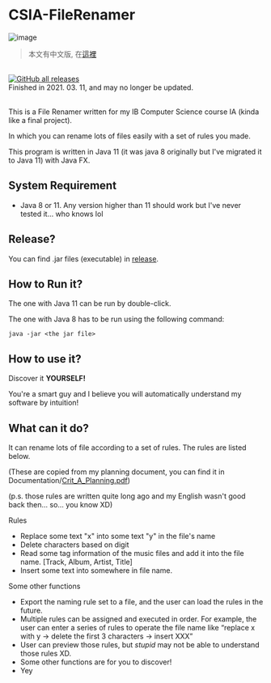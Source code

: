 # CSIA-FileRenamer

![image](https://user-images.githubusercontent.com/36402030/126178106-bfe459cd-1cf7-4880-a2fa-2bc08462c1f1.png)


> 本文有中文版, 在[這裡](https://github.com/t41372/CSIA-FileRenamer/blob/main/README_CN.md)

<br/> 
<a href="https://github.com/t41372/CSIA-FileRenamer/releases/">
<img alt="GitHub all releases" src="https://img.shields.io/github/downloads/t41372/CSIA-FileRenamer/total">
<a/>
  <br/>
 Finished in 2021. 03. 11, and may no longer be updated.
  <br/>
 <br/>

This is a File Renamer written for my IB Computer Science course IA (kinda like a final project).

In which you can rename lots of files easily with a set of rules you made. 

This program is written in Java 11 (it was java 8 originally but I've migrated it to Java 11) with Java FX.


## System Requirement

- Java 8 or 11. Any version higher than 11 should work but I've never tested it... who knows lol



## Release?

You can find .jar files (executable) in [release](https://github.com/t41372/CSIA-FileRenamer/releases/tag/v1.0).



## How to Run it?

The one with Java 11 can be run by double-click.

The one with Java 8 has to be run using the following command:

~~~~
java -jar <the jar file>
~~~~



## How to use it?

Discover it **YOURSELF!** 

You're a smart guy and I believe you will automatically understand my software by intuition!



## What can it do?

It can rename lots of file according to a set of rules. The rules are listed below.

(These are copied from my planning document, you can find it in Documentation/[Crit_A_Planning.pdf](https://github.com/t41372/CSIA-FileRenamer/blob/a549887e524531f3f1d8dbc48c7ed90b323838ef/Documentation/Crit_A_Planning.pdf))

(p.s. those rules are written quite long ago and my English wasn't good back then... so... you know XD)

Rules

- Replace some text "x" into some text "y" in the file's name
- Delete characters based on digit
- Read some tag information of the music files and add it into the file name. [Track, Album, Artist, Title]
- Insert some text into somewhere in file name.

Some other functions

- Export the naming rule set to a file, and the user can load the rules in the future.
- Multiple rules can be assigned and executed in order. For example, the user can enter a series of rules to operate the file name like “replace x with y -> delete the first 3 characters -> insert XXX” 
- User can preview those rules, but *stupid* may not be able to understand those rules XD.
- Some other functions are for you to discover!
- Yey
